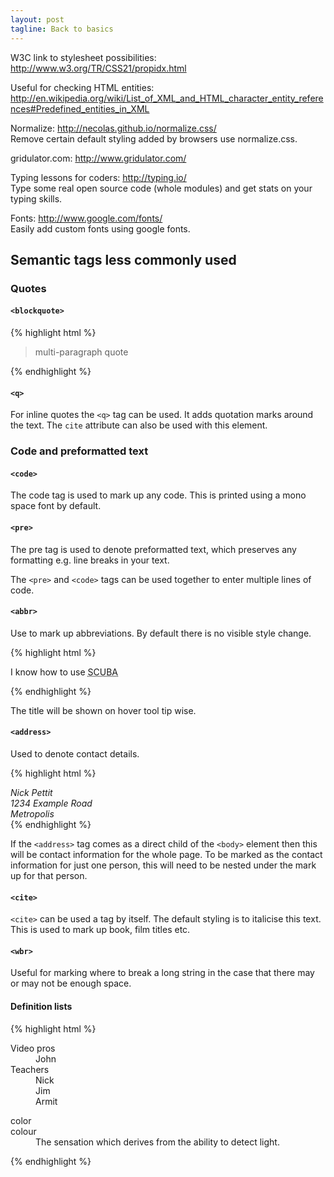```yaml
---
layout: post
tagline: Back to basics
---
```

W3C link to stylesheet possibilities: <http://www.w3.org/TR/CSS21/propidx.html>

Useful for checking HTML entities: <http://en.wikipedia.org/wiki/List_of_XML_and_HTML_character_entity_references#Predefined_entities_in_XML>

Normalize: <http://necolas.github.io/normalize.css/>  
Remove certain default styling added by browsers use normalize.css.

gridulator.com: <http://www.gridulator.com/>

Typing lessons for coders: <http://typing.io/>  
Type some real open source code (whole modules) and get stats on your typing skills.

Fonts: <http://www.google.com/fonts/>  
Easily add custom fonts using google fonts.

## Semantic tags less commonly used
### Quotes
#### `<blockquote>`

{% highlight html %}
<blockquote cite="http://example.com/citation-source.html">
<p>multi-paragraph quote</p>
</blockquote>
{% endhighlight %}

#### `<q>`

For inline quotes the `<q>` tag can be used. It adds quotation marks around the text. The `cite` attribute can also be used with this element.

### Code and preformatted text
#### `<code>`

The code tag is used to mark up any code. This is printed using a mono space font by default.

#### `<pre>`

The pre tag is used to denote preformatted text, which preserves any formatting e.g. line breaks in your text.

The `<pre>` and `<code>` tags can be used together to enter multiple lines of code.

#### `<abbr>`

Use to mark up abbreviations. By default there is no visible style change.

{% highlight html %}
  <p>I know how to use <abbr title="self-contained underwater breathing apparatus">SCUBA</abbr></p>
{% endhighlight %}

The title will be shown on hover tool tip wise.

#### `<address>`

Used to denote contact details.

{% highlight html %}
  <address>
    Nick Pettit<br>
    1234 Example Road<br>
    Metropolis
  </address>
{% endhighlight %}

If the `<address>` tag comes as a direct child of the `<body>` element then this will be contact information for the whole page. To be marked as the contact information for just one person, this will need to be nested under the mark up for that person.

#### `<cite>`

`<cite>` can be used a tag by itself. The default styling is to italicise this text. This is used to mark up book, film titles etc.

#### `<wbr>`

Useful for marking where to break a long string in the case that there may or may not be enough space.

#### Definition lists

{% highlight html %}
  <dl>
    <dt>Video pros</dt>
    <dd>John</dd>
    <dt>Teachers</dt>
    <dd>Nick</dd>
    <dd>Jim</dd>
    <dd>Armit</dd>
  </dl>

  <dl>
    <dt lang="en-US">color</dt>
    <dt lang="en-GB">colour</dt>
    <dd>The sensation which derives from the ability to detect light.</dd>
  </dl>
{% endhighlight %}


